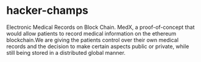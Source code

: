 # hacker-champs
Electronic Medical Records on Block Chain.
MedX, a proof-of-concept that would allow patients to record medical information on the ethereum blockchain.We are giving the patients control over their own medical records and the decision to make certain aspects public or private, while still being stored in a distributed global manner.
